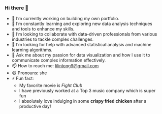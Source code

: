 ### Hi there 👋

- 🔭 I’m currently working on building my own portfolio.
- 🌱 I’m constantly learning and exploring new data analysis techniques and tools to enhance my skills.
- 👯 I’m looking to collaborate with data-driven professionals from various industries to tackle complex challenges.
- 🤔 I’m looking for help with advanced statistical analysis and machine learning algorithms.
- 💬 Ask me about my passion for data visualization and how I use it to communicate complex information effectively.
- 📫 How to reach me: lilintong9@gmail.com
- 😄 Pronouns: she
- ⚡ Fun fact:
  - My favorite movie is _Fight Club_
  - I have previously worked at a Top 3 music company which is super fun
  - I absolutely love indulging in some **crispy fried chicken** after a productive day!
